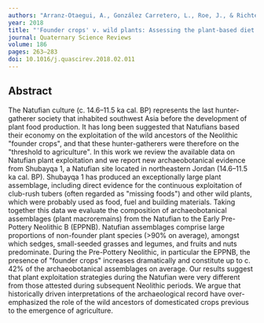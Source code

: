 ```yaml
---
authors: "Arranz-Otaegui, A., González Carretero, L., Roe, J., & Richter, T."
year: 2018
title: "'Founder crops' v. wild plants: Assessing the plant-based diet of the last hunter-gatherers in southwest Asia"
journal: Quaternary Science Reviews
volume: 186
pages: 263–283
doi: 10.1016/j.quascirev.2018.02.011
---
```


## Abstract

The Natufian culture (c. 14.6–11.5 ka cal. BP) represents the last hunter-gatherer society that inhabited southwest Asia before the development of plant food production. It has long been suggested that Natufians based their economy on the exploitation of the wild ancestors of the Neolithic "founder crops", and that these hunter-gatherers were therefore on the "threshold to agriculture". In this work we review the available data on Natufian plant exploitation and we report new archaeobotanical evidence from Shubayqa 1, a Natufian site located in northeastern Jordan (14.6–11.5 ka cal. BP). Shubayqa 1 has produced an exceptionally large plant assemblage, including direct evidence for the continuous exploitation of club-rush tubers (often regarded as "missing foods") and other wild plants, which were probably used as food, fuel and building materials. Taking together this data we evaluate the composition of archaeobotanical assemblages (plant macroremains) from the Natufian to the Early Pre-Pottery Neolithic B (EPPNB). Natufian assemblages comprise large proportions of non-founder plant species (>90% on average), amongst which sedges, small-seeded grasses and legumes, and fruits and nuts predominate. During the Pre-Pottery Neolithic, in particular the EPPNB, the presence of "founder crops" increases dramatically and constitute up to c. 42% of the archaeobotanical assemblages on average. Our results suggest that plant exploitation strategies during the Natufian were very different from those attested during subsequent Neolithic periods. We argue that historically driven interpretations of the archaeological record have over-emphasized the role of the wild ancestors of domesticated crops previous to the emergence of agriculture.

